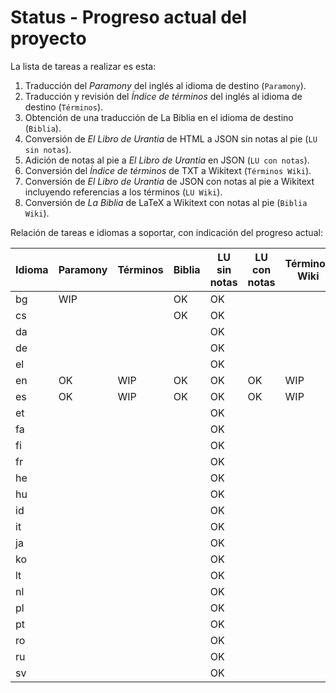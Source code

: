 # Status - Progreso actual del proyecto

La lista de tareas a realizar es esta:
1. Traducción del *Paramony* del inglés al idioma de destino (`Paramony`).
2. Traducción y revisión del *Índice de términos* del inglés al idioma de destino (`Términos`).
3. Obtención de una traducción de La Biblia en el idioma de destino (`Biblia`).
4. Conversión de *El Libro de Urantia* de HTML a JSON sin notas al pie (`LU sin notas`).
5. Adición de notas al pie a *El Libro de Urantia* en JSON (`LU con notas`).
6. Conversión del *Índice de términos* de TXT a Wikitext (`Términos Wiki`).
7. Conversión de *El Libro de Urantia* de JSON con notas al pie a Wikitext incluyendo referencias a los términos (`LU Wiki`).
8. Conversión de *La Biblia* de LaTeX a Wikitext con notas al pie (`Biblia Wiki`).

Relación de tareas e idiomas a soportar, con indicación del progreso actual:

Idioma | Paramony | Términos | Biblia | LU sin<br>notas | LU con<br>notas | Términos<br>Wiki | LU<br>Wiki | Biblia<br>Wiki
---|---|---|---|---|---|---|---|---
bg | WIP |     | OK | OK |    |     |     | 
cs |     |     | OK | OK |    |     |     | 
da |     |     |    | OK |    |     |     | 
de |     |     |    | OK |    |     |     | 
el |     |     |    | OK |    |     |     | 
en | OK  | WIP | OK | OK | OK | WIP | WIP | WIP
es | OK  | WIP | OK | OK | OK | WIP | WIP | WIP
et |     |     |    | OK |    |     |     | 
fa |     |     |    | OK |    |     |     | 
fi |     |     |    | OK |    |     |     | 
fr |     |     |    | OK |    |     |     | 
he |     |     |    | OK |    |     |     | 
hu |     |     |    | OK |    |     |     | 
id |     |     |    | OK |    |     |     | 
it |     |     |    | OK |    |     |     | 
ja |     |     |    | OK |    |     |     | 
ko |     |     |    | OK |    |     |     | 
lt |     |     |    | OK |    |     |     | 
nl |     |     |    | OK |    |     |     | 
pl |     |     |    | OK |    |     |     | 
pt |     |     |    | OK |    |     |     | 
ro |     |     |    | OK |    |     |     | 
ru |     |     |    | OK |    |     |     | 
sv |     |     |    | OK |    |     |     | 

